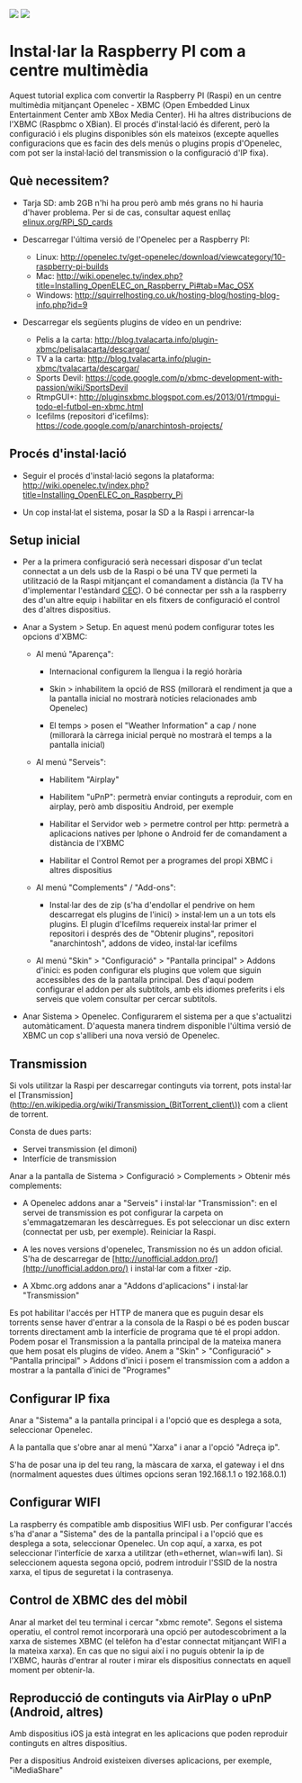 [<img src="https://raw.github.com/davidayalas/openelec-raspberry-pi/master/img/xbmc.jpg">](https://raw.github.com/davidayalas/openelec-raspberry-pi/master/img/xbmc.jpg) [<img src="https://raw.github.com/davidayalas/openelec-raspberry-pi/master/img/raspi.jpg">](https://raw.github.com/davidayalas/openelec-raspberry-pi/master/img/raspi.jpg)

Instal·lar la Raspberry PI com a centre multimèdia
===================================================

Aquest tutorial explica com convertir la Raspberry PI (Raspi) en un centre multimèdia mitjançant Openelec - XBMC (Open Embedded Linux Entertainment Center amb XBox Media Center). Hi ha altres distribucions de l'XBMC (Raspbmc o XBian). El procés d'instal·lació és diferent, però la configuració i els plugins disponibles són els mateixos (excepte aquelles configuracions que es facin des dels menús o plugins propis d'Openelec, com pot ser la instal·lació del transmission o la configuració d'IP fixa).

Què necessitem?
---------------

* Tarja SD: amb 2GB n'hi ha prou però amb més grans no hi hauria d'haver problema. Per si de cas, consultar aquest enllaç [elinux.org/RPi_SD_cards](http://elinux.org/RPi_SD_cards)

* Descarregar l'última versió de l'Openelec per a Raspberry PI:

	* Linux: http://openelec.tv/get-openelec/download/viewcategory/10-raspberry-pi-builds
	* Mac: http://wiki.openelec.tv/index.php?title=Installing_OpenELEC_on_Raspberry_Pi#tab=Mac_OSX
	* Windows: http://squirrelhosting.co.uk/hosting-blog/hosting-blog-info.php?id=9 <br>

* Descarregar els següents plugins de vídeo en un pendrive:

	* Pelis a la carta: http://blog.tvalacarta.info/plugin-xbmc/pelisalacarta/descargar/
	* TV a la carta: http://blog.tvalacarta.info/plugin-xbmc/tvalacarta/descargar/
	* Sports Devil: https://code.google.com/p/xbmc-development-with-passion/wiki/SportsDevil
	* RtmpGUI+: http://pluginsxbmc.blogspot.com.es/2013/01/rtmpgui-todo-el-futbol-en-xbmc.html
	* Icefilms (repositori d'icefilms): https://code.google.com/p/anarchintosh-projects/

Procés d'instal·lació
----------------------

* Seguir el procés d'instal·lació segons la plataforma: http://wiki.openelec.tv/index.php?title=Installing_OpenELEC_on_Raspberry_Pi

* Un cop instal·lat el sistema, posar la SD a la Raspi i arrencar-la

Setup inicial
--------------

* Per a la primera configuració serà necessari disposar d'un teclat connectat a un dels usb de la Raspi o bé una TV que permeti la utilització de la Raspi mitjançant el comandament a distància (la TV ha d'implementar l'estàndard [CEC](http://wiki.xbmc.org/index.php?title=CEC)). O bé connectar per ssh a la raspberry des d'un altre equip i habilitar en els fitxers de configuració el control des d'altres dispositius.

* Anar a System > Setup. En aquest menú podem configurar totes les opcions d'XBMC:
	
	* Al menú "Aparença":

		- Internacional configurem la llengua i la regió horària

		- Skin > inhabilitem la opció de RSS (millorarà el rendiment ja que a la pantalla inicial no mostrarà notícies relacionades amb Openelec)

		- El temps > posen el "Weather Information" a cap / none (millorarà la càrrega inicial perquè no mostrarà el temps a la pantalla inicial) <br />  

	* Al menú "Serveis":

		- Habilitem "Airplay"

		- Habilitem "uPnP": permetrà enviar continguts a reproduir, com en airplay, però amb dispositiu Android, per exemple

		- Habilitar el Servidor web > permetre control per http: permetrà a aplicacions natives per Iphone o Android fer de comandament a distància de l'XBMC

		- Habilitar el Control Remot per a programes del propi XBMC i altres dispositius <br />  

	* Al menú "Complements" / "Add-ons":

		- Instal·lar des de zip (s'ha d'endollar el pendrive on hem descarregat els plugins de l'inici) > instal·lem un a un tots els plugins.
		El plugin d'Icefilms requereix instal·lar primer el repositori i després des de "Obtenir plugins", repositori "anarchintosh", addons de video, instal·lar icefilms <br />  

	* Al menú "Skin" > "Configuració" > "Pantalla principal" > Addons d'inici: es poden configurar els plugins que volem que siguin accessibles des de la pantalla principal. Des d'aquí podem configurar el addon per als subtítols, amb els idiomes preferits i els serveis que volem consultar per cercar subtítols.

* Anar Sistema > Openelec. Configurarem el sistema per a que s'actualitzi automàticament. D'aquesta manera tindrem disponible l'última versió de XBMC un cop s'alliberi una nova versió de Openelec.  <br /> 


Transmission
-------------

Si vols utilitzar la Raspi per descarregar continguts via torrent, pots instal·lar el [Transmission](http://en.wikipedia.org/wiki/Transmission_(BitTorrent_client\)) com a client de torrent.

Consta de dues parts:

* Servei transmission (el dimoni)
* Interfície de transmission

Anar a la pantalla de Sistema > Configuració > Complements > Obtenir més complements:

* A Openelec addons anar a "Serveis" i instal·lar "Transmission": en el servei de transmission es pot configurar la carpeta on s'emmagatzemaran les descàrregues. Es pot seleccionar un disc extern (connectat per usb, per exemple). Reiniciar la Raspi.

* A les noves versions d'openelec, Transmission no és un addon oficial. S'ha de descarregar de [http://unofficial.addon.pro/](http://unofficial.addon.pro/) i instal·lar com a fitxer -zip.

* A Xbmc.org addons anar a "Addons d'aplicacions" i instal·lar "Transmission"

Es pot habilitar l'accés per HTTP de manera que es puguin desar els torrents sense haver d'entrar a la consola de la Raspi o bé es poden buscar torrents directament amb la interfície de programa que té el propi addon. Podem posar el Transmission a la pantalla principal de la mateixa manera que hem posat els plugins de vídeo. Anem a "Skin" > "Configuració" > "Pantalla principal" > Addons d'inici i posem el transmission com a addon a mostrar a la pantalla d'inici de "Programes"

Configurar IP fixa
-------------------

Anar a "Sistema" a la pantalla principal i a l'opció que es desplega a sota, seleccionar Openelec.

A la pantalla que s'obre anar al menú "Xarxa" i anar a l'opció "Adreça ip".

S'ha de posar una ip del teu rang, la màscara de xarxa, el gateway i el dns (normalment aquestes dues últimes opcions seran 192.168.1.1 o 192.168.0.1)

Configurar WIFI
-------------------

La raspberry és compatible amb dispositius WIFI usb. Per configurar l'accés s'ha d'anar a "Sistema" des de la pantalla principal i a l'opció que es desplega a sota, seleccionar Openelec. Un cop aquí, a xarxa, es pot seleccionar l'interfície de xarxa a utilitzar (eth=ethernet, wlan=wifi lan). Si seleccionem aquesta segona opció, podrem introduir l'SSID de la nostra xarxa, el tipus de seguretat i la contrasenya.

Control de XBMC des del mòbil
------------------------------

Anar al market del teu terminal i cercar "xbmc remote". Segons el sistema operatiu, el control remot incorporarà una opció per autodescobriment a la xarxa de sistemes XBMC (el telèfon ha d'estar connectat mitjançant WIFI a la mateixa xarxa). En cas que no sigui així i no puguis obtenir la ip de l'XBMC, hauràs d'entrar al router i mirar els dispositius connectats en aquell moment per obtenir-la.


Reproducció de continguts via AirPlay o uPnP (Android, altres)
-------------------------------------------------------

Amb dispositius iOS ja està integrat en les aplicacions que poden reproduir continguts en altres dispositius.

Per a dispositius Android existeixen diverses aplicacions, per exemple, "iMediaShare"